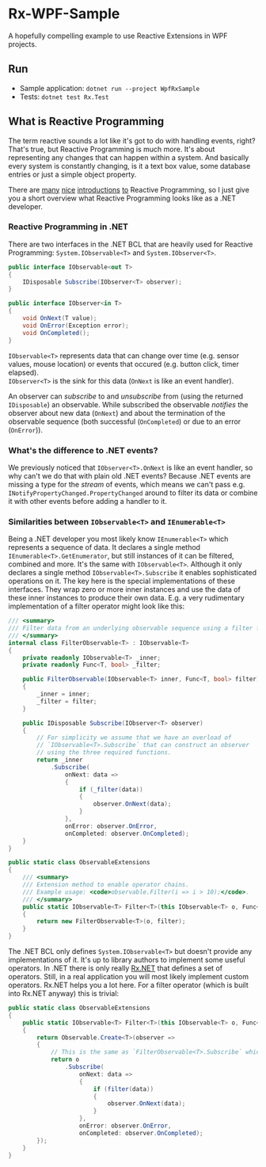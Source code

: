 # Rx-WPF-Sample
A hopefully compelling example to use Reactive Extensions in WPF projects.

## Run
* Sample application: `dotnet run --project WpfRxSample`
* Tests: `dotnet test Rx.Test`

## What is Reactive Programming
The term reactive sounds a lot like it's got to do with handling events, right? That's true, but Reactive Programming is much more. It's about representing any changes that can happen within a system. And basically every system is constantly changing, is it a text box value, some database entries or just a simple object property.

There are [many](http://introtorx.com/) [nice](https://gist.github.com/staltz/868e7e9bc2a7b8c1f754) [introductions](http://reactivex.io/intro.html) [to](https://cycle.js.org/streams.html) Reactive Programming, so I just give you a short overview what Reactive Programming looks like as a .NET developer.

### Reactive Programming in .NET
There are two interfaces in the .NET BCL that are heavily used for Reactive Programming: `System.IObservable<T>` and `System.IObserver<T>`.

```csharp
public interface IObservable<out T>
{
    IDisposable Subscribe(IObserver<T> observer);
}

public interface IObserver<in T>
{
    void OnNext(T value);
    void OnError(Exception error);
    void OnCompleted();
}
```

`IObservable<T>` represents data that can change over time (e.g. sensor values, mouse location) or events that occured (e.g. button click, timer elapsed).  
`IObserver<T>` is the sink for this data (`OnNext` is like an event handler).

An observer can _subscribe_ to and _unsubscribe_ from (using the returned `IDisposable`) an observable. While subscribed the observable _notifies_ the observer about new data (`OnNext`) and about the termination of the observable sequence (both successful (`OnCompleted`) or due to an error (`OnError`)).

### What's the difference to .NET events?
We previously noticed that `IObserver<T>.OnNext` is like an event handler, so why can't we do that with plain old .NET events? Because .NET events are missing a type for the _stream_ of events, which means we can't pass e.g. `INotifyPropertyChanged.PropertyChanged` around to filter its data or combine it with other events before adding a handler to it.

### Similarities between `IObservable<T>` and `IEnumerable<T>`
Being a .NET developer you most likely know `IEnumerable<T>` which represents a sequence of data. It declares a single method `IEnumerable<T>.GetEnumerator`, but still instances of it can be filtered, combined and more. It's the same with `IObservable<T>`. Although it only declares a single method `IObservable<T>.Subscribe` it enables sophisticated operations on it. The key here is the special implementations of these interfaces. They wrap zero or more inner instances and use the data of these inner instances to produce their own data. E.g. a very rudimentary implementation of a filter operator might look like this:

```csharp
/// <summary>
/// Filter data from an underlying observable sequence using a filter function.
/// </summary>
internal class FilterObservable<T> : IObservable<T>
{
    private readonly IObservable<T> _inner;
    private readonly Func<T, bool> _filter;

    public FilterObservable(IObservable<T> inner, Func<T, bool> filter)
    {
        _inner = inner;
        _filter = filter;
    }

    public IDisposable Subscribe(IObserver<T> observer)
    {
        // For simplicity we assume that we have an overload of
        // `IObservable<T>.Subscribe` that can construct an observer
        // using the three required functions.
        return _inner
            .Subscribe(
                onNext: data =>
                {
                    if (_filter(data))
                    {
                        observer.OnNext(data);
                    }
                },
                onError: observer.OnError,
                onCompleted: observer.OnCompleted);
    }
}

public static class ObservableExtensions
{
    /// <summary>
    /// Extension method to enable operator chains.
    /// Example usage: <code>observable.Filter(i => i > 10);</code>.
    /// </summary>
    public static IObservable<T> Filter<T>(this IObservable<T> o, Func<T, bool> filter)
    {
        return new FilterObservable<T>(o, filter);
    }
}
```

The .NET BCL only defines `System.IObservable<T>` but doesn't provide any implementations of it. It's up to library authors to implement some useful operators. In .NET there is only really [Rx.NET](https://github.com/Reactive-Extensions/Rx.NET) that defines a set of operators. Still, in a real application you will most likely implement custom operators. Rx.NET helps you a lot here. For a filter operator (which is built into Rx.NET anyway) this is trivial:

```csharp
public static class ObservableExtensions
{
    public static IObservable<T> Filter<T>(this IObservable<T> o, Func<T, bool> filter)
    {
        return Observable.Create<T>(observer =>
        {
            // This is the same as `FilterObservable<T>.Subscribe` which we saw earlier
            return o
                .Subscribe(
                    onNext: data =>
                    {
                        if (filter(data))
                        {
                            observer.OnNext(data);
                        }
                    },
                    onError: observer.OnError,
                    onCompleted: observer.OnCompleted);
        });
    }
}
```
